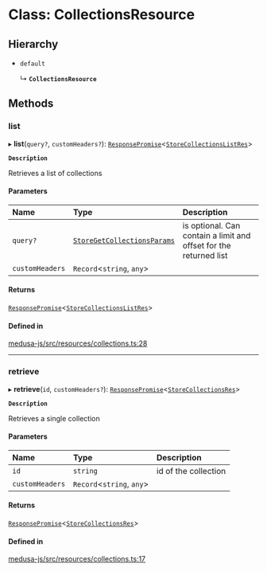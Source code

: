 # Class: CollectionsResource

## Hierarchy

- `default`

  ↳ **`CollectionsResource`**

## Methods

### list

▸ **list**(`query?`, `customHeaders?`): [`ResponsePromise`](../modules/internal.md#responsepromise)<[`StoreCollectionsListRes`](../modules/internal-33.md#storecollectionslistres)\>

**`Description`**

Retrieves a list of collections

#### Parameters

| Name | Type | Description |
| :------ | :------ | :------ |
| `query?` | [`StoreGetCollectionsParams`](internal-33.StoreGetCollectionsParams.md) | is optional. Can contain a limit and offset for the returned list |
| `customHeaders` | `Record`<`string`, `any`\> |  |

#### Returns

[`ResponsePromise`](../modules/internal.md#responsepromise)<[`StoreCollectionsListRes`](../modules/internal-33.md#storecollectionslistres)\>

#### Defined in

[medusa-js/src/resources/collections.ts:28](https://github.com/cloudnepal/medusa/blob/0b0d50b4/packages/medusa-js/src/resources/collections.ts#L28)

___

### retrieve

▸ **retrieve**(`id`, `customHeaders?`): [`ResponsePromise`](../modules/internal.md#responsepromise)<[`StoreCollectionsRes`](../modules/internal-33.md#storecollectionsres)\>

**`Description`**

Retrieves a single collection

#### Parameters

| Name | Type | Description |
| :------ | :------ | :------ |
| `id` | `string` | id of the collection |
| `customHeaders` | `Record`<`string`, `any`\> |  |

#### Returns

[`ResponsePromise`](../modules/internal.md#responsepromise)<[`StoreCollectionsRes`](../modules/internal-33.md#storecollectionsres)\>

#### Defined in

[medusa-js/src/resources/collections.ts:17](https://github.com/cloudnepal/medusa/blob/0b0d50b4/packages/medusa-js/src/resources/collections.ts#L17)
